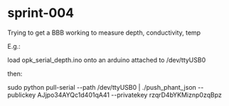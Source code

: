 # sprint-004
Trying to get a BBB working to measure depth, conductivity, temp

E.g.: 

load opk_serial_depth.ino onto an arduino attached to /dev/ttyUSB0

then:

sudo python pull-serial --path /dev/ttyUSB0 | ./push_phant_json --publickey AJjpo34AYQc1d401qA41 --privatekey rzqrD4bYKMiznp0zqBpz
